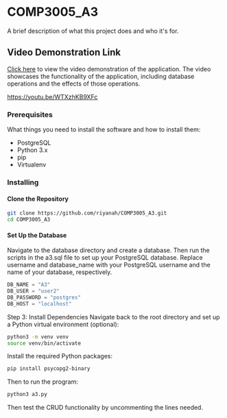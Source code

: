 # COMP3005_A3

A brief description of what this project does and who it's for.

## Video Demonstration Link

[Click here](https://youtu.be/WTXzhKB9XFc) to view the video demonstration of the application. The video showcases the functionality of the application, including database operations and the effects of those operations.

https://youtu.be/WTXzhKB9XFc

### Prerequisites

What things you need to install the software and how to install them:

- PostgreSQL
- Python 3.x
- pip
- Virtualenv

### Installing

#### Clone the Repository

```bash
git clone https://github.com/riyanah/COMP3005_A3.git
cd COMP3005_A3
```

#### Set Up the Database

Navigate to the database directory and create a database.
Then run the scripts in the a3.sql file to set up your PostgreSQL database.
Replace username and database_name with your PostgreSQL username and the name of your database, respectively.

```python
DB_NAME = "A3"
DB_USER = "user2"
DB_PASSWORD = "postgres"
DB_HOST = "localhost"
```

Step 3: Install Dependencies
Navigate back to the root directory and set up a Python virtual environment (optional):

```bash
python3 -m venv venv
source venv/bin/activate
```

Install the required Python packages:

```bash
pip install psycopg2-binary
```

Then to run the program:

```bash
python3 a3.py
```

Then test the CRUD functionality by uncommenting the lines needed.
